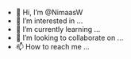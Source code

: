 - 👋 Hi, I’m @NimaasW
- 👀 I’m interested in ...
- 🌱 I’m currently learning ...
- 💞️ I’m looking to collaborate on ...
- 📫 How to reach me ...

<!---
NimaasW/NimaasW is a ✨ special ✨ repository because its `README.md` (this file) appears on your GitHub profile.
You can click the Preview link to take a look at your changes.
--->
